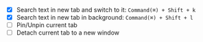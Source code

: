 - [x] Search text in new tab and switch to it: `Command(⌘) + Shift + k`
- [x] Search text in new tab in background: `Command(⌘) + Shift + l`
- [ ] Pin/Unpin current tab
- [ ] Detach current tab to a new window

